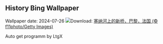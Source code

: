 ## History Bing Wallpaper
Wallpaper date: 2024-07-26
![](https://www.bing.com/th?id=OHR.PontNeuf_ZH-CN3158359446_UHD.jpg&w=1000)Download: [塞纳河上的新桥，巴黎，法国 (© f11photo/Getty Images)](https://www.bing.com/th?id=OHR.PontNeuf_ZH-CN3158359446_UHD.jpg)

Auto get programm by LtgX
